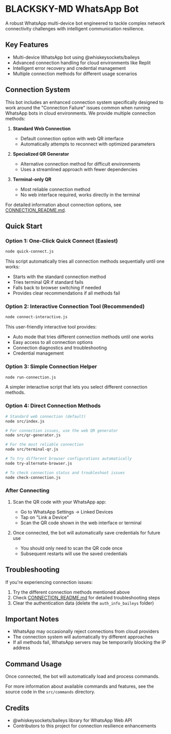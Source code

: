 # BLACKSKY-MD WhatsApp Bot

A robust WhatsApp multi-device bot engineered to tackle complex network connectivity challenges with intelligent communication resilience.

## Key Features

- Multi-device WhatsApp bot using @whiskeysockets/baileys
- Advanced connection handling for cloud environments like Replit
- Intelligent error recovery and credential management
- Multiple connection methods for different usage scenarios

## Connection System

This bot includes an enhanced connection system specifically designed to work around the "Connection Failure" issues common when running WhatsApp bots in cloud environments. We provide multiple connection methods:

1. **Standard Web Connection**
   - Default connection option with web QR interface
   - Automatically attempts to reconnect with optimized parameters

2. **Specialized QR Generator**
   - Alternative connection method for difficult environments
   - Uses a streamlined approach with fewer dependencies

3. **Terminal-only QR**
   - Most reliable connection method
   - No web interface required, works directly in the terminal

For detailed information about connection options, see [CONNECTION_README.md](CONNECTION_README.md).

## Quick Start

### Option 1: One-Click Quick Connect (Easiest)

```bash
node quick-connect.js
```

This script automatically tries all connection methods sequentially until one works:
- Starts with the standard connection method
- Tries terminal QR if standard fails
- Falls back to browser switching if needed
- Provides clear recommendations if all methods fail

### Option 2: Interactive Connection Tool (Recommended)

```bash
node connect-interactive.js
```

This user-friendly interactive tool provides:
- Auto mode that tries different connection methods until one works
- Easy access to all connection options
- Connection diagnostics and troubleshooting
- Credential management

### Option 3: Simple Connection Helper

```bash
node run-connection.js
```

A simpler interactive script that lets you select different connection methods.

### Option 4: Direct Connection Methods

```bash
# Standard web connection (default)
node src/index.js

# For connection issues, use the web QR generator
node src/qr-generator.js

# For the most reliable connection
node src/terminal-qr.js

# To try different browser configurations automatically
node try-alternate-browser.js

# To check connection status and troubleshoot issues
node check-connection.js
```

### After Connecting

1. Scan the QR code with your WhatsApp app:
   - Go to WhatsApp Settings → Linked Devices
   - Tap on "Link a Device"
   - Scan the QR code shown in the web interface or terminal

2. Once connected, the bot will automatically save credentials for future use
   - You should only need to scan the QR code once
   - Subsequent restarts will use the saved credentials

## Troubleshooting

If you're experiencing connection issues:

1. Try the different connection methods mentioned above
2. Check [CONNECTION_README.md](CONNECTION_README.md) for detailed troubleshooting steps
3. Clear the authentication data (delete the `auth_info_baileys` folder)

## Important Notes

- WhatsApp may occasionally reject connections from cloud providers
- The connection system will automatically try different approaches
- If all methods fail, WhatsApp servers may be temporarily blocking the IP address

## Command Usage

Once connected, the bot will automatically load and process commands.

For more information about available commands and features, see the source code in the `src/commands` directory.

## Credits

- @whiskeysockets/baileys library for WhatsApp Web API
- Contributors to this project for connection resilience enhancements